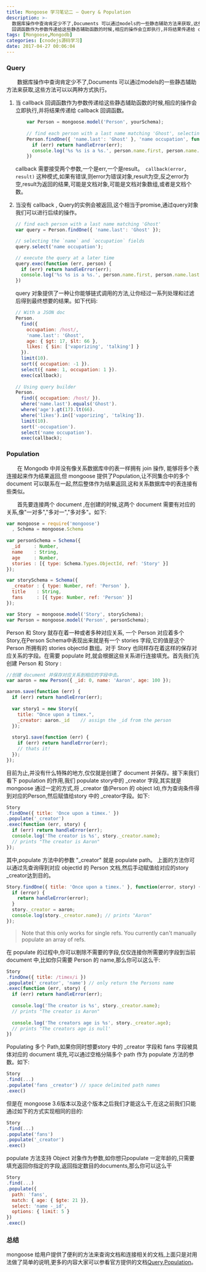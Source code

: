 ```yaml
---
title: Mongoose 学习笔记二 — Query & Population
description: >-
  数据库操作中查询肯定少不了,Documents 可以通过models的一些静态辅助方法来获取,这些方法可以以两种方式执行。1. 当 callback
  回调函数作为参数传递给这些静态辅助函数的时候,相应的操作会立即执行,并将结果传递给 callback 回调函数。
tags: [Mongoose,Mongodb]
categories: [cnodejs源码学习]
date: 2017-04-27 00:06:04
---
```



### Query

　　数据库操作中查询肯定少不了,Documents 可以通过models的一些静态辅助方法来获取,这些方法可以以两种方式执行。

1. 当 callback 回调函数作为参数传递给这些静态辅助函数的时候,相应的操作会立即执行,并将结果传递给 callback 回调函数。

    ```javascript
        var Person = mongoose.model('Person', yourSchema);
        
        // find each person with a last name matching 'Ghost', selecting the `name` and `occupation` fields
        Person.findOne({ 'name.last': 'Ghost' }, 'name occupation', function (err, person) {
          if (err) return handleError(err);
          console.log('%s %s is a %s.', person.name.first, person.name.last, person.occupation) // Space Ghost is a talk show host.
        })
    ```
    
    callback 需要接受两个参数,一个是err,一个是result。`` callback(error, result)`` 这种模式,如果有错误,则error为错误对象,result为空,反之error为空,result为返回的结果,可能是文档对象,可能是文档对象数组,或者是文档个数。
    
2. 当没有 callback , Query的实例会被返回,这个相当于promise,通过query对象我们可以进行后续的操作。
    
    ```javascript
    // find each person with a last name matching 'Ghost'
    var query = Person.findOne({ 'name.last': 'Ghost' });
    
    // selecting the `name` and `occupation` fields
    query.select('name occupation');
    
    // execute the query at a later time
    query.exec(function (err, person) {
      if (err) return handleError(err);
      console.log('%s %s is a %s.', person.name.first, person.name.last, person.occupation) // Space Ghost is a talk show host.
    })
    ```
    query 对象提供了一种让你能够链式调用的方法,让你经过一系列处理和过滤后得到最终想要的结果。如下代码:
    
    ```javascript
    // With a JSON doc
    Person.
      find({
        occupation: /host/,
        'name.last': 'Ghost',
        age: { $gt: 17, $lt: 66 },
        likes: { $in: ['vaporizing', 'talking'] }
      }).
      limit(10).
      sort({ occupation: -1 }).
      select({ name: 1, occupation: 1 }).
      exec(callback);
      
    // Using query builder
    Person.
      find({ occupation: /host/ }).
      where('name.last').equals('Ghost').
      where('age').gt(17).lt(66).
      where('likes').in(['vaporizing', 'talking']).
      limit(10).
      sort('-occupation').
      select('name occupation').
      exec(callback);
    ```

### Population

　　在 Mongodb 中并没有像关系数据库中的表一样拥有 join 操作, 能够将多个表连接起来作为结果返回,但 mongoose 提供了Population,让不同集合中的多个 document 可以联系在一起,然后整体作为结果返回,这和关系数据库中的表连接有些类似。

　　首先要连接两个 document ,在创建的时候,这两个 document 需要有对应的关系,像"一对多","多对一","多对多"。如下:

```javascript
var mongoose = require('mongoose')
  , Schema = mongoose.Schema
  
var personSchema = Schema({
  _id     : Number,
  name    : String,
  age     : Number,
  stories : [{ type: Schema.Types.ObjectId, ref: 'Story' }]
});

var storySchema = Schema({
  _creator : { type: Number, ref: 'Person' },
  title    : String,
  fans     : [{ type: Number, ref: 'Person' }]
});

var Story  = mongoose.model('Story', storySchema);
var Person = mongoose.model('Person', personSchema);

```

Person 和 Story 就存在着一种或者多种对应关系, 一个 Person 对应着多个 Story,在Person Schema中表现出来就是有一个 stories 字段,它的值是这个 Person 所拥有的 stories objectId 数组。对于 Story 也同样存在着这样的保存对应关系的字段。在需要 populate 时,就会根据这些关系进行连接填充。首先我们先创建 Person 和 Story :
 
 ```javascript
 //创建 document 并保存对应关系到相应的字段中去。
 var aaron = new Person({ _id: 0, name: 'Aaron', age: 100 });
 
 aaron.save(function (err) {
   if (err) return handleError(err);
   
   var story1 = new Story({
     title: "Once upon a timex.",
     _creator: aaron._id    // assign the _id from the person
   });
   
   story1.save(function (err) {
     if (err) return handleError(err);
     // thats it!
   });
 });
 ```
 
 目前为止,并没有什么特殊的地方,仅仅就是创建了 document 并保存。接下来我们看下 population 的作用,我们 populate story中的 _creator 字段,其实就是 mongoose 通过一定的方式,将 _creator 值(Person 的 object Id),作为查询条件得到对应的Person,然后赋值给story 中的 _creator字段。如下:
 
 ```javascript
 Story
 .findOne({ title: 'Once upon a timex.' })
 .populate('_creator')
 .exec(function (err, story) {
   if (err) return handleError(err);
   console.log('The creator is %s', story._creator.name);
   // prints "The creator is Aaron"
 });
 ```
 其中,populate 方法中的参数 "_creator" 就是 populate path。 上面的方法你可以通过先查询得到对应 objectId 的 Person 文档,然后手动赋值给对应的story _creator达到目的。
 
 ```javascript
 Story.findOne({ title: 'Once upon a timex.' }, function(error, story) {
   if (error) {
     return handleError(error);
   }
   story._creator = aaron;
   console.log(story._creator.name); // prints "Aaron"
 });
 ```
 
 > Note that this only works for single refs. You currently can't manually populate an array of refs.
 
在 populate 的过程中,你可以剔除不需要的字段,仅仅连接你所需要的字段到当前 document 中,比如你只需要 Person 的 name,那么你可以这么干:

```javascript
Story
.findOne({ title: /timex/i })
.populate('_creator', 'name') // only return the Persons name
.exec(function (err, story) {
  if (err) return handleError(err);
  
  console.log('The creator is %s', story._creator.name);
  // prints "The creator is Aaron"
  
  console.log('The creators age is %s', story._creator.age);
  // prints "The creators age is null'
})
```

Populating 多个 Path,如果你同时想要story 中的 _creator 字段和 fans 字段被具体对应的 document 填充,可以通过空格分隔多个 path 作为 populate 方法的参数。如下:

```javascript
Story
.find(...)
.populate('fans _creator') // space delimited path names
.exec()
```

但是在 mongoose 3.6版本以及这个版本之后我们才能这么干,在这之前我们只能通过如下的方式实现相同的目的:
 
 ```javascript
 Story
 .find(...)
 .populate('fans')
 .populate('_creator')
 .exec()
 ```
 
populate 方法支持 Object 对象作为参数,如你想只populate 一定年龄的,只需要填充返回你指定的字段,返回指定数目的documents,那么你可以这么干

```javascript
Story
.find(...)
.populate({
  path: 'fans',
  match: { age: { $gte: 21 }},
  select: 'name -_id',
  options: { limit: 5 }
})
.exec()
```


### 总结

mongoose 给用户提供了便利的方法来查询文档和连接相关的文档,上面只是对用法做了简单的说明,更多的内容大家可以参看官方提供的文档[Query](http://mongoosejs.com/docs/queries.html),[Population](http://mongoosejs.com/docs/populate.html)。